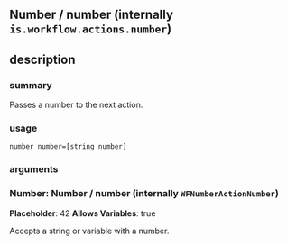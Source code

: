 
## Number / number (internally `is.workflow.actions.number`)



## description
### summary
Passes a number to the next action.


### usage
`number number=[string number]`

### arguments
### Number: Number / number (internally `WFNumberActionNumber`)
**Placeholder**: 42
**Allows Variables**: true


Accepts a string 
or variable
with a number.

